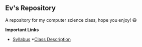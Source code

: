 ## Ev's Repository 
A repository for my computer science class, hope you enjoy! :smiley:

**Important Links**
* [Syllabus](Comp.science.syllabus.md)
*[Class Description](Class.Description.md)
